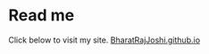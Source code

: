 # Read me

Click below to visit my site.
 [BharatRajJoshi.github.io](https://bharatrajjoshi.github.io)
